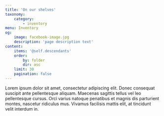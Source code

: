 ```yaml
---
title: 'On our shelves'
taxonomy:
    category:
        - inventory
menu: Inventory
og:
    image: facebook-image.jpg
    description: 'page description text'
content:
    items: '@self.descendants'
    order:
        by: folder
        dir: asc
    limit: 30
    pagination: false
---
```


Lorem ipsum dolor sit amet, consectetur adipiscing elit. Donec consequat suscipit ante pellentesque aliquam. Maecenas sagittis tellus vel leo pellentesque cursus. Orci varius natoque penatibus et magnis dis parturient montes, nascetur ridiculus mus. Vivamus facilisis mattis elit, at tincidunt velit interdum in.
